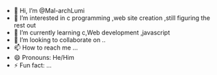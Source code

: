 - 👋 Hi, I’m @Mal-archLumi
- 👀 I’m interested in c programming ,web site creation ,still figuring the rest out
- 🌱 I’m currently learning c,Web development ,javascript
- 💞️ I’m looking to collaborate on ..
- 📫 How to reach me ...
- 😄 Pronouns: He/Him
- ⚡ Fun fact: ...

<!---
Mal-archLumi/Mal-archLumi is a ✨ special ✨ repository because its `README.md` (this file) appears on your GitHub profile.
You can click the Preview link to take a look at your changes.
--->
